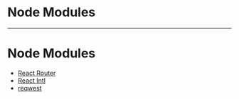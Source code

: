 <!--
{
  "className": "Slide--title"
}
-->

# Node Modules

---

# Node Modules

* [React Router](https://github.com/rackt/react-router)
* [React Intl](http://formatjs.io/react/)
* [reqwest](https://github.com/ded/reqwest)
